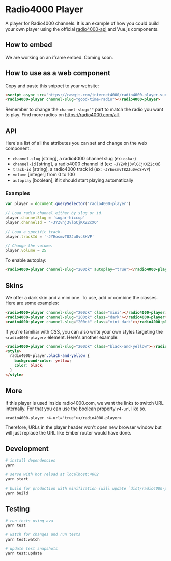 # Radio4000 Player

A player for Radio4000 channels. It is an example of how you could build your own player using the official [radio4000-api](https://github.com/internet4000/radio4000-api) and Vue.js components.

## How to embed

We are working on an iframe embed. Coming soon.

## How to use as a web component

Copy and paste this snippet to your website:

```html
<script async src="https://rawgit.com/internet4000/radio4000-player-vue/master/dist/radio4000-player.min.js"></script>
<radio4000-player channel-slug="good-time-radio"></radio4000-player>
```

Remember to change the `channel-slug=""` part to match the radio you want to play. Find more radios on https://radio4000.com/all.

## API

Here's a list of all the attributes you can set and change on the web component.

- `channel-slug` [string], a radio4000 channel slug (ex: `oskar`)
- `channel-id` [string], a radio4000 channel id (ex: `-JYZvhj3vlGCjKXZ2cXO`)
- `track-id` [string], a radio4000 track id (ex: `-JYEosmvT82Ju0vcSHVP`)
- `volume` [integer] from 0 to 100
- `autoplay` [boolean], if it should start playing automatically

### Examples

```js
var player = document.querySelector('radio4000-player')

// Load radio channel either by slug or id.
player.channelSlug = 'sugar-hiccup'
player.channelId = '-JYZvhj3vlGCjKXZ2cXO'

// Load a specific track.
player.trackId = '-JYEosmvT82Ju0vcSHVP'

// Change the volume.
player.volume = 25
```

To enable autoplay:

```html
<radio4000-player channel-slug="200ok" autoplay="true"></radio4000-player>
```

## Skins

We offer a dark skin and a mini one. To use, add or combine the classes. Here are some examples:

```html
<radio4000-player channel-slug="200ok" class="mini"></radio4000-player>
<radio4000-player channel-slug="200ok" class="dark"></radio4000-player>
<radio4000-player channel-slug="200ok" class="mini dark"></radio4000-player>
```

If you're familiar with CSS, you can also write your own styles targeting the `<radio4000-player>` element. Here's another example:

```html
<radio4000-player channel-slug="200ok" class="black-and-yellow"></radio4000-player>
<style>
  radio4000-player.black-and-yellow {
    background-color: yellow;
    color: black;
  }
</style>
```

## More

If this player is used inside radio4000.com, we want the links to switch URL internally.
For that you can use the boolean property `r4-url` like so.
```
<radio4000-player r4-url="true"></radio4000-player>
```
Therefore, URLs in the player header won't open new browser window but will just replace the URL like Ember router would have done.

## Development

``` bash
# install dependencies
yarn

# serve with hot reload at localhost:4002
yarn start

# build for production with minification (will update `dist/radio4000-player.min.js`)
yarn build
```

## Testing

```bash
# run tests using ava
yarn test

# watch for changes and run tests
yarn test:watch

# update test snapshots
yarn test:update
```
